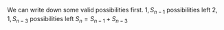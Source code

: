 We can write down some valid possibilities first. 
$1, S_{n-1}$ possibilities left 
$2, 1, S_{n-3}$ possibilities left 
$S_n = S_{n-1} + S_{n-3}$
